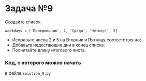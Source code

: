 # Задача №9

Создайте список 

`weekdays = ['Понедельник', 2, 'Cреда', 'Четверг', 5]`

- Исправьте числа 2 и 5 на Вторник и Пятницу соответственно;
- Добавьте недостающие дни в конец списка;
- Посчитайте длину итогового листа.

### Код, с которого можно начать
в файле `solution_9.py`

